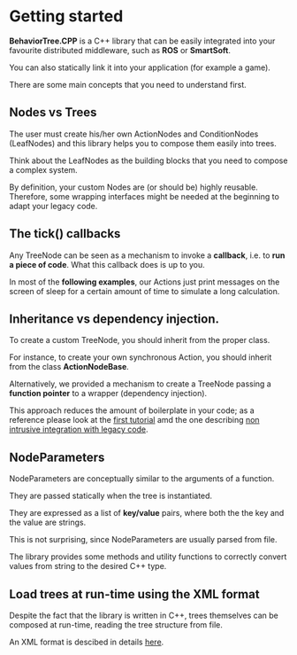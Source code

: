 # Getting started

__BehaviorTree.CPP__ is a C++ library that can be easily integrated into
your favourite distributed middleware, such as __ROS__ or __SmartSoft__.

You can also statically link it into your application (for example a game).

There are some main concepts that you need to understand first.

## Nodes vs Trees

The user must create his/her own ActionNodes and ConditionNodes (LeafNodes) and this 
library helps you to compose them easily into trees. 

Think about the LeafNodes as the building blocks that you need to compose
a complex system.

By definition, your custom Nodes are (or should be) highly reusable.
Therefore, some wrapping interfaces might be needed at the beginning to adapt your
legacy code.


## The tick() callbacks

Any TreeNode can be seen as a mechanism to invoke a __callback__, i.e. to 
__run a piece of code__. What this callback does is up to you.

In most of the __following examples__, our Actions just
print messages on the screen of sleep for a certain amount of time to simulate
a long calculation.

## Inheritance vs dependency injection.

To create a custom TreeNode, you should inherit from the proper class.

For instance, to create your own synchronous Action, you should inherit from the 
class __ActionNodeBase__. 

Alternatively, we provided a mechanism to create a TreeNode passing a 
__function pointer__ to a wrapper (dependency injection).

This approach reduces the amount of boilerplate in your code; as a reference
please look at the [first tutorial](tutorial_A_create_trees.md) amd the one
describing [non intrusive integration with legacy code](tutorial_G_legacy.md).

## NodeParameters

NodeParameters are conceptually similar to the arguments of a function.

They are passed statically when the tree is instantiated.

They are expressed as a list of __key/value__ pairs, where both the the
key and the value are strings.

This is not surprising, since NodeParameters are usually parsed from file.

The library provides some methods and utility functions to correctly convert
values from string to the desired C++ type.  

## Load trees at run-time using the XML format

Despite the fact that the library is written in C++, trees themselves
can be composed at run-time, reading the tree structure from file.

An XML format is descibed in details [here](xml_format.md).



